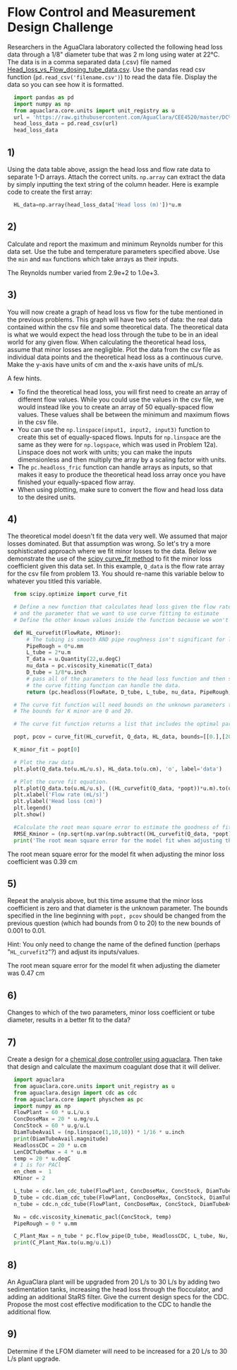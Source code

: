 # Flow Control and Measurement Design Challenge


Researchers in the AguaClara laboratory collected the following head loss data through a 1/8" diameter tube that was 2 m long using water at
22°C. The data is in a comma separated data (.csv) file named [Head_loss_vs_Flow_dosing_tube_data.csv](https://raw.githubusercontent.com/AguaClara/CEE4520/master/DC%20Solutions/Markdown/Head_loss_vs_Flow_dosing_tube_data.csv). Use the pandas read csv function (`pd.read_csv('filename.csv')`) to read the data file. Display the data so you can see how it is formatted.

``` python
  import pandas as pd
  import numpy as np
  from aguaclara.core.units import unit_registry as u
  url = 'https://raw.githubusercontent.com/AguaClara/CEE4520/master/DC%20Solutions/Markdown/Head_loss_vs_Flow_dosing_tube_data.csv'
  head_loss_data = pd.read_csv(url)
  head_loss_data
```

## 1)
Using the data table above, assign the head loss and flow rate data to separate 1-D arrays. Attach the correct units. `np.array` can extract the data by simply inputting the text string of the column header. Here is example code to create the first array:

``` python
  HL_data=np.array(head_loss_data['Head loss (m)'])*u.m
```

## 2)
Calculate and report the maximum and minimum Reynolds number for this data set. Use the tube and temperature parameters specified above. Use the `min` and `max` functions which take arrays as their inputs.

The Reynolds number varied from 2.9e+2 to 1.0e+3.

## 3)
You will now create a graph of head loss vs flow for the tube mentioned in the previous problems. This graph will have two sets of data: the real data contained within the csv file and some theoretical data. The theoretical data is what we would expect the head loss through the tube to be in an ideal world for any given flow. When calculating the theoretical head loss, assume that minor losses are negligible. Plot the data from the csv file as individual data points and the theoretical head loss as a continuous curve. Make the y-axis have units of cm and the x-axis have units of mL/s.

A few hints.

- To find the theoretical head loss, you will first need to create an array of different flow values. While you could use the values in the csv file, we would instead like you to create an array of 50 equally-spaced flow values. These values shall be between the minimum and maximum flows in the csv file.
- You can use the `np.linspace(input1, input2, input3)` function to create this set of equally-spaced flows. Inputs for `np.linspace` are the same as they were for `np.logspace`, which was used in Problem 12a). Linspace does not work with units; you can make the inputs dimensionless and then multiply the array by a scaling factor with units.
- The `pc.headloss_fric` function can handle arrays as inputs, so that makes it easy to produce the theoretical head loss array once you have finished your equally-spaced flow array.
- When using plotting, make sure to convert the flow and head loss data to the desired units.

## 4)
The theoretical model doesn't fit the data very well. We assumed that major losses dominated. But that assumption was wrong. So let's try a more sophisticated approach where we fit minor losses to the data. Below we demonstrate the use of the [scipy curve_fit method](https://docs.scipy.org/doc/scipy/reference/generated/scipy.optimize.curve_fit.html#scipy.optimize.curve_fit) to fit the minor loss coefficient given this data set. In this example, `Q_data` is the flow rate array for the csv file from problem 13. You should re-name this variable below to whatever you titled this variable.

``` python
  from scipy.optimize import curve_fit

  # Define a new function that calculates head loss given the flow rate
  # and the parameter that we want to use curve fitting to estimate
  # Define the other known values inside the function because we won't be passing those parameters to the function.

  def HL_curvefit(FlowRate, KMinor):
      # The tubing is smooth AND pipe roughness isn't significant for laminar flow.
      PipeRough = 0*u.mm
      L_tube = 2*u.m
      T_data = u.Quantity(22,u.degC)
      nu_data = pc.viscosity_kinematic(T_data)
      D_tube = 1/8*u.inch
      # pass all of the parameters to the head loss function and then strip the units so
      # the curve fitting function can handle the data.
      return (pc.headloss(FlowRate, D_tube, L_tube, nu_data, PipeRough, KMinor)).magnitude

  # The curve fit function will need bounds on the unknown parameters to find a real solution.
  # The bounds for K minor are 0 and 20.

  # The curve fit function returns a list that includes the optimal parameters and the covariance.

  popt, pcov = curve_fit(HL_curvefit, Q_data, HL_data, bounds=[[0.],[20]])

  K_minor_fit = popt[0]

  # Plot the raw data
  plt.plot(Q_data.to(u.mL/u.s), HL_data.to(u.cm), 'o', label='data')

  # Plot the curve fit equation.
  plt.plot(Q_data.to(u.mL/u.s), ((HL_curvefit(Q_data, *popt))*u.m).to(u.cm), 'r-', label='fit')
  plt.xlabel('Flow rate (mL/s)')
  plt.ylabel('Head loss (cm)')
  plt.legend()
  plt.show()

  #Calculate the root mean square error to estimate the goodness of fit of the model to the data
  RMSE_Kminor = (np.sqrt(np.var(np.subtract((HL_curvefit(Q_data, *popt)),HL_data.magnitude)))*u.m).to(u.cm)
  print('The root mean square error for the model fit when adjusting the minor loss coefficient was',RMSE_Kminor)
```

The root mean square error for the model fit when adjusting the minor loss coefficient was 0.39 cm

## 5)
Repeat the analysis above, but this time assume that the minor loss coefficient is zero and that diameter is the unknown parameter. The bounds specified in the line beginning with `popt, pcov` should be changed from the previous question (which had bounds from 0 to 20) to the new bounds of 0.001 to 0.01.

Hint: You only need to change the name of the defined function (perhaps "`HL_curvefit2`"?) and adjust its inputs/values.

The root mean square error for the model fit when adjusting the diameter was 0.47 cm

## 6)
Changes to which of the two parameters, minor loss coefficient or tube diameter, results in a better fit to the data?

## 7)
Create a design for a [chemical dose controller using aguaclara](https://github.com/AguaClara/aguaclara/blob/master/aguaclara/design/cdc.py). Then take that design and calculate the maximum coagulant dose that it will deliver.

``` python
  import aguaclara
  from aguaclara.core.units import unit_registry as u
  from aguaclara.design import cdc as cdc
  from aguaclara.core import physchem as pc
  import numpy as np
  FlowPlant = 60 * u.L/u.s
  ConcDoseMax = 20 * u.mg/u.L
  ConcStock = 60 * u.g/u.L
  DiamTubeAvail = (np.linspace(1,10,10)) * 1/16 * u.inch
  print(DiamTubeAvail.magnitude)
  HeadlossCDC = 20 * u.cm
  LenCDCTubeMax = 4 * u.m
  temp = 20 * u.degC
  # 1 is for PACl
  en_chem =  1
  KMinor = 2

  L_tube = cdc.len_cdc_tube(FlowPlant, ConcDoseMax, ConcStock, DiamTubeAvail, HeadlossCDC, LenCDCTubeMax, temp, en_chem, KMinor)
  D_tube = cdc.diam_cdc_tube(FlowPlant, ConcDoseMax, ConcStock, DiamTubeAvail, HeadlossCDC, LenCDCTubeMax, temp, en_chem, KMinor).to(u.inch)
  n_tube = cdc.n_cdc_tube(FlowPlant, ConcDoseMax, ConcStock, DiamTubeAvail, HeadlossCDC, LenCDCTubeMax, temp, en_chem, KMinor)

  Nu = cdc.viscosity_kinematic_pacl(ConcStock, temp)
  PipeRough = 0 * u.mm

  C_Plant_Max = n_tube * pc.flow_pipe(D_tube, HeadlossCDC, L_tube, Nu, PipeRough, KMinor) * ConcStock/FlowPlant
  print(C_Plant_Max.to(u.mg/u.L))
```

## 8)
An AguaClara plant will be upgraded from 20 L/s to 30 L/s by adding two sedimentation tanks, increasing the head loss through the flocculator, and adding an additional StaRS filter. Give the current design specs for the CDC. Propose the most cost effective modification to the CDC to handle the additional flow.

## 9)
Determine if the LFOM diameter will need to be increased for a 20 L/s to 30 L/s plant upgrade.
